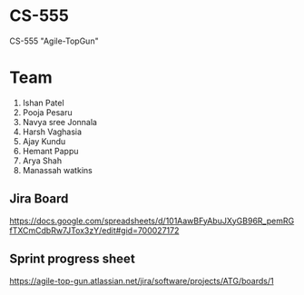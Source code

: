 # CS-555
CS-555 "Agile-TopGun"

# Team
<ol>
  <li>Ishan Patel</li>
  <li>Pooja Pesaru</li>
  <li>Navya sree Jonnala</li>
  <li>Harsh Vaghasia</li>
  <li>Ajay Kundu</li>
  <li>Hemant Pappu</li>
  <li>Arya Shah</li>
  <li>Manassah watkins</li>
</ol>

## Jira Board
https://docs.google.com/spreadsheets/d/101AawBFyAbuJXyGB96R_pemRGfTXCmCdbRw7JTox3zY/edit#gid=700027172

## Sprint progress sheet
https://agile-top-gun.atlassian.net/jira/software/projects/ATG/boards/1